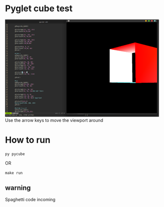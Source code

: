 # Pyglet cube test
![img](imgs/preview.png)
Use the arrow keys to move the viewport around
# How to run

`py pycube`

OR

`make run`

## warning

Spaghetti code incoming
